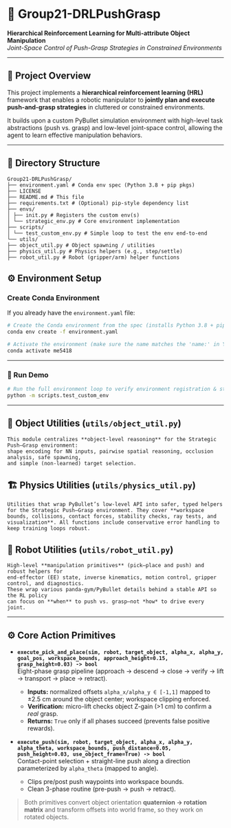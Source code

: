 # 🤖 Group21-DRLPushGrasp  
**Hierarchical Reinforcement Learning for Multi-attribute Object Manipulation**  
*Joint-Space Control of Push-Grasp Strategies in Constrained Environments*  

---

## 🧩 Project Overview  
This project implements a **hierarchical reinforcement learning (HRL)** framework that enables a robotic manipulator to **jointly plan and execute push-and-grasp strategies** in cluttered or constrained environments.  

It builds upon a custom PyBullet simulation environment with high-level task abstractions (push vs. grasp) and low-level joint-space control, allowing the agent to learn effective manipulation behaviors.  

---

## 📁 Directory Structure  
```text
Group21-DRLPushGrasp/
├── environment.yaml # Conda env spec (Python 3.8 + pip pkgs)
├── LICENSE
├── README.md # This file
├── requirements.txt # (Optional) pip-style dependency list
├── envs/
│ ├── init.py # Registers the custom env(s)
│ └── strategic_env.py # Core environment implementation
├── scripts/
│ └── test_custom_env.py # Simple loop to test the env end-to-end
└── utils/
├── object_util.py # Object spawning / utilities
├── physics_util.py # Physics helpers (e.g., step/settle)
├── robot_util.py # Robot (gripper/arm) helper functions
```


## ⚙️ Environment Setup

### Create Conda Environment
If you already have the `environment.yaml` file:

```Bash
# Create the Conda environment from the spec (installs Python 3.8 + pip pkgs)
conda env create -f environment.yaml

# Activate the environment (make sure the name matches the 'name:' in YAML)
conda activate me5418
```

---

### 🚀 Run Demo

```Bash
# Run the full environment loop to verify environment registration & stepping
python -m scripts.test_custom_env
```

---

## 🧠 Object Utilities (`utils/object_util.py`)
```text
This module centralizes **object-level reasoning** for the Strategic Push–Grasp environment:
shape encoding for NN inputs, pairwise spatial reasoning, occlusion analysis, safe spawning,
and simple (non-learned) target selection.
```
## 🏗️ Physics Utilities (`utils/physics_util.py`)
```text
Utilities that wrap PyBullet’s low-level API into safer, typed helpers for the Strategic Push–Grasp environment. They cover **workspace bounds, collisions, contact forces, stability checks, ray tests, and visualization**. All functions include conservative error handling to keep training loops robust.
```
## 🤖 Robot Utilities (`utils/robot_util.py`)
```text
High-level **manipulation primitives** (pick–place and push) and robust helpers for
end-effector (EE) state, inverse kinematics, motion control, gripper control, and diagnostics.
These wrap various panda-gym/PyBullet details behind a stable API so the RL policy
can focus on **when** to push vs. grasp—not *how* to drive every joint.
```
---

## ⚙️ Core Action Primitives

- **`execute_pick_and_place(sim, robot, target_object, alpha_x, alpha_y, goal_pos, workspace_bounds, approach_height=0.15, grasp_height=0.03) -> bool`**  
  Eight-phase grasp pipeline (approach → descend → close → verify → lift → transport → place → retract).  
  - **Inputs:** normalized offsets `alpha_x/alpha_y ∈ [-1,1]` mapped to ±2.5 cm around the object center; workspace clipping enforced.  
  - **Verification:** micro-lift checks object Z-gain (>1 cm) to confirm a *real* grasp.  
  - **Returns:** `True` only if all phases succeed (prevents false positive rewards).

- **`execute_push(sim, robot, target_object, alpha_x, alpha_y, alpha_theta, workspace_bounds, push_distance=0.05, push_height=0.03, use_object_frame=True) -> bool`**  
  Contact-point selection + straight-line push along a direction parameterized by `alpha_theta` (mapped to angle).  
  - Clips pre/post push waypoints into workspace bounds.  
  - Clean 3-phase routine (pre-push → push → retract).

> Both primitives convert object orientation **quaternion → rotation matrix** and transform offsets
> into world frame, so they work on rotated objects.